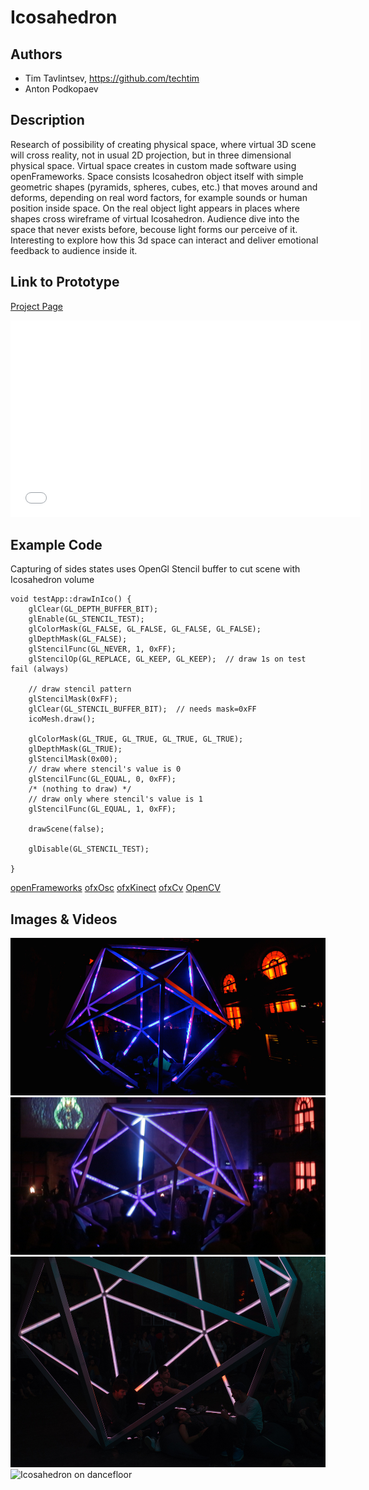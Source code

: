 # Icosahedron

## Authors
- Tim Tavlintsev, https://github.com/techtim
- Anton Podkopaev

## Description
Research of possibility of creating physical space, where virtual 3D scene will cross reality, not in usual 2D projection, but in three dimensional physical space. Virtual space creates in custom made software using openFrameworks. Space consists Icosahedron object itself with simple geometric shapes (pyramids, spheres, cubes, etc.) that moves around and deforms, depending on real word factors, for example sounds or human position inside space. On the real object light appears in places where shapes cross wireframe of virtual Icosahedron. Audience dive into the space that never exists before, becouse light forms our perceive of it. Interesting to explore how this 3d space can interact and deliver emotional feedback to audience inside it.

## Link to Prototype
[Project Page](http://tvl.io/project/projecticosahedron "Project Page")

<iframe width="560" height="315" src="//www.youtube.com/embed/3AoSZ6N3uQk?list=UUUMPgeNiY0WnSZCiyxHOquQ" frameborder="0" allowfullscreen></iframe>

## Example Code
Capturing of sides states uses OpenGl Stencil buffer to cut scene with Icosahedron volume
```
void testApp::drawInIco() {
    glClear(GL_DEPTH_BUFFER_BIT);
    glEnable(GL_STENCIL_TEST);
    glColorMask(GL_FALSE, GL_FALSE, GL_FALSE, GL_FALSE);
    glDepthMask(GL_FALSE);
    glStencilFunc(GL_NEVER, 1, 0xFF);
    glStencilOp(GL_REPLACE, GL_KEEP, GL_KEEP);  // draw 1s on test fail (always)
    
    // draw stencil pattern
    glStencilMask(0xFF);
    glClear(GL_STENCIL_BUFFER_BIT);  // needs mask=0xFF
    icoMesh.draw();
    
    glColorMask(GL_TRUE, GL_TRUE, GL_TRUE, GL_TRUE);
    glDepthMask(GL_TRUE);
    glStencilMask(0x00);
    // draw where stencil's value is 0
    glStencilFunc(GL_EQUAL, 0, 0xFF);
    /* (nothing to draw) */
    // draw only where stencil's value is 1
    glStencilFunc(GL_EQUAL, 1, 0xFF);
    
    drawScene(false);
    
    glDisable(GL_STENCIL_TEST);
    
}
```


[openFrameworks](https://github.com/openframeworks/openFrameworks "openFrameworks")
[ofxOsc](https://github.com/roxlu/ofxOsc "ofxOsc")
[ofxKinect](https://github.com/ofTheo/ofxKinect‎ "ofxKinect‎")
[ofxCv](https://github.com/kylemcdonald/ofxCv "ofxCv")
[OpenCV](https://github.com/Itseez/opencv "OpenCV")

## Images & Videos

![Icosahedron](project_images/cover.jpg?raw=true "Icosahedron")
![People inside](project_images/ico-hand.jpg?raw=true "People dancing inside")
![People siting](project_images/ico-people.jpg?raw=true "People sitting inside")
![Icosahedron on dancefloor](http://tvl.io/i/project/projecticosahedron/70180_icoauxwide.jpeg?raw=true "Icosahedron on dancefloor")